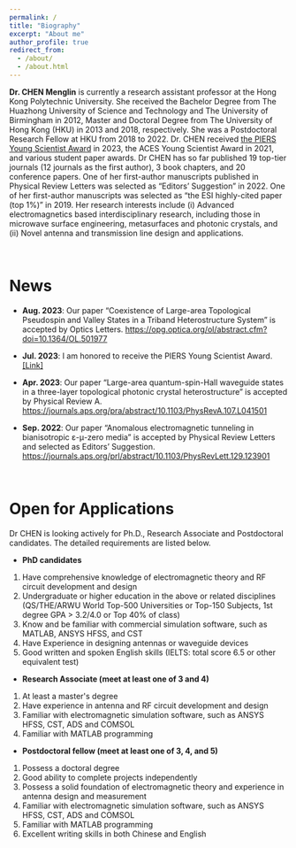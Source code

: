 ```yaml
---
permalink: /
title: "Biography"
excerpt: "About me"
author_profile: true
redirect_from: 
  - /about/
  - /about.html
---
```


**Dr. CHEN Menglin** is currently a research assistant professor at the Hong Kong Polytechnic University. She received the Bachelor Degree from The Huazhong University of Science and Technology and The University of Birmingham in 2012, Master and Doctoral Degree from The University of Hong Kong (HKU) in 2013 and 2018, respectively. She was a Postdoctoral Research Fellow at HKU from 2018 to 2022. Dr. CHEN received [the PIERS Young Scientist Award](https://piers.org/awards/young-scientist-award.html) in 2023, the ACES Young Scientist Award in 2021, and various student paper awards. Dr CHEN has so far published 19 top-tier journals (12 journals as the first author), 3 book chapters, and 20 conference papers. One of her first-author manuscripts published in Physical Review Letters was selected as “Editors’ Suggestion” in 2022. One of her first-author manuscripts was selected as “the ESI highly-cited paper (top 1%)” in 2019. Her research interests include (i) Advanced electromagnetics based interdisciplinary research, including those in microwave surface engineering, metasurfaces and photonic crystals, and (ii) Novel antenna and transmission line design and applications.

<br>

# News
- **Aug. 2023**: Our paper “Coexistence of Large-area Topological Pseudospin and Valley States in a Triband Heterostructure System” is accepted by Optics Letters.  <https://opg.optica.org/ol/abstract.cfm?doi=10.1364/OL.501977>

- **Jul. 2023**: I am honored to receive the PIERS Young Scientist Award. [[Link]](https://piers.org/awards/young-scientist-award.html)

- **Apr. 2023**: Our paper “Large-area quantum-spin-Hall waveguide states in a three-layer topological photonic crystal heterostructure” is accepted by Physical Review A.  <https://journals.aps.org/pra/abstract/10.1103/PhysRevA.107.L041501>

- **Sep. 2022**: Our paper “Anomalous electromagnetic tunneling in bianisotropic ε-μ-zero media” is accepted by Physical Review Letters and selected as Editors’ Suggestion.   <https://journals.aps.org/prl/abstract/10.1103/PhysRevLett.129.123901>


<br>

# Open for Applications

Dr CHEN is looking actively for Ph.D., Research Associate and Postdoctoral candidates. The detailed requirements are listed below.

- **PhD candidates**

1. Have comprehensive knowledge of electromagnetic theory and RF circuit development and design
2. Undergraduate or higher education in the above or related disciplines (QS/THE/ARWU World Top-500 Universities or Top-150 Subjects, 1st degree GPA > 3.2/4.0 or Top 40% of class)
3. Know and be familiar with commercial simulation software, such as MATLAB, ANSYS HFSS, and CST
4. Have Experience in designing antennas or waveguide devices
5. Good written and spoken English skills (IELTS: total score 6.5 or other equivalent test)

- **Research Associate (meet at least one of 3 and 4)**

1. At least a master's degree
2. Have experience in antenna and RF circuit development and design
3. Familiar with electromagnetic simulation software, such as ANSYS HFSS, CST, ADS and COMSOL
4. Familiar with MATLAB programming

- **Postdoctoral fellow (meet at least one of 3, 4, and 5)**

1. Possess a doctoral degree
2. Good ability to complete projects independently
3. Possess a solid foundation of electromagnetic theory and experience in antenna design and measurement
4. Familiar with electromagnetic simulation software, such as ANSYS HFSS, CST, ADS and COMSOL
5. Familiar with MATLAB programming
6. Excellent writing skills in both Chinese and English
